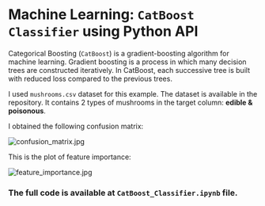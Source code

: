 # Machine Learning: `CatBoost Classifier` using Python API

Categorical Boosting (`CatBoost`) is a gradient-boosting algorithm for machine learning. Gradient boosting is a process in which many decision trees are constructed iteratively. In CatBoost, each successive tree is built with reduced loss compared to the previous trees.

I used `mushrooms.csv` dataset for this example. The dataset is available in the repository. It contains 2 types of mushrooms in the target column: __edible & poisonous__.

I obtained the following confusion matrix:

![confusion_matrix.jpg](https://github.com/randomaccess2023/MG2023/blob/main/Video%2076/confusion_matrix.jpg "confusion_matrix.jpg")

This is the plot of feature importance:

![feature_importance.jpg](https://github.com/randomaccess2023/MG2023/blob/main/Video%2076/feature_importance.jpg "feature_importance.jpg")

### The full code is available at `CatBoost_Classifier.ipynb` file.
